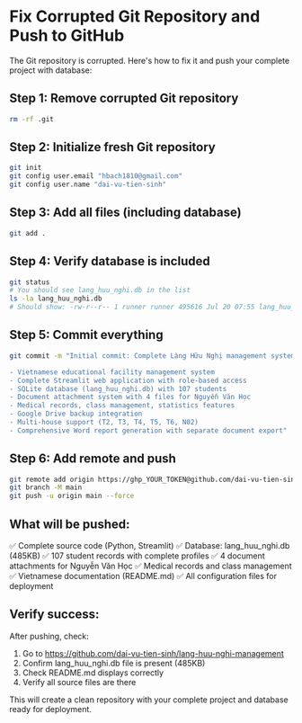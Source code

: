 # Fix Corrupted Git Repository and Push to GitHub

The Git repository is corrupted. Here's how to fix it and push your complete project with database:

## Step 1: Remove corrupted Git repository
```bash
rm -rf .git
```

## Step 2: Initialize fresh Git repository
```bash
git init
git config user.email "hbach1810@gmail.com"
git config user.name "dai-vu-tien-sinh"
```

## Step 3: Add all files (including database)
```bash
git add .
```

## Step 4: Verify database is included
```bash
git status
# You should see lang_huu_nghi.db in the list
ls -la lang_huu_nghi.db
# Should show: -rw-r--r-- 1 runner runner 495616 Jul 20 07:55 lang_huu_nghi.db
```

## Step 5: Commit everything
```bash
git commit -m "Initial commit: Complete Làng Hữu Nghị management system

- Vietnamese educational facility management system
- Complete Streamlit web application with role-based access
- SQLite database (lang_huu_nghi.db) with 107 students
- Document attachment system with 4 files for Nguyễn Văn Học
- Medical records, class management, statistics features
- Google Drive backup integration
- Multi-house support (T2, T3, T4, T5, T6, N02)
- Comprehensive Word report generation with separate document export"
```

## Step 6: Add remote and push
```bash
git remote add origin https://ghp_YOUR_TOKEN@github.com/dai-vu-tien-sinh/lang-huu-nghi-management.git
git branch -M main
git push -u origin main --force
```

## What will be pushed:
✅ Complete source code (Python, Streamlit)
✅ Database: lang_huu_nghi.db (485KB) 
✅ 107 student records with complete profiles
✅ 4 document attachments for Nguyễn Văn Học
✅ Medical records and class management
✅ Vietnamese documentation (README.md)
✅ All configuration files for deployment

## Verify success:
After pushing, check:
1. Go to https://github.com/dai-vu-tien-sinh/lang-huu-nghi-management
2. Confirm lang_huu_nghi.db file is present (485KB)
3. Check README.md displays correctly
4. Verify all source files are there

This will create a clean repository with your complete project and database ready for deployment.